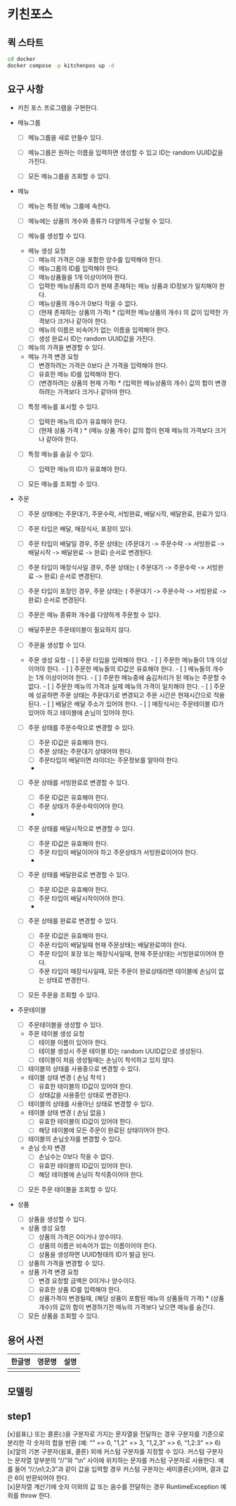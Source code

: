 # 키친포스

## 퀵 스타트

```sh
cd docker
docker compose -p kitchenpos up -d
```

## 요구 사항
- 키친 포스 프로그램을 구현한다.
- 메뉴그룹
    - [ ] 메뉴그룹을 새로 만들수 있다.
    - [ ] 메뉴그룹은 원하는 이름을 입력하면 생성할 수 있고 ID는 random UUID값을 가진다.
    - [ ] 모든 메뉴그룹을 조회할 수 있다.
    

- 메뉴
    - [ ] 메뉴는 특정 메뉴 그룹에 속한다.
    - [ ] 메뉴에는 상품의 개수와 종류가 다양하게 구성될 수 있다.
  
    - [ ] 메뉴를 생성할 수 있다.
    - 메뉴 생성 요청
        - [ ] 메뉴의 가격은 0을 포함한 양수를 입력해야 한다.
        - [ ] 메뉴그룹의 ID를 입력해야 한다.
        - [ ] 메뉴상품들을 1개 이상이어야 한다.
        - [ ] 입력한 메뉴상품의 ID가 현재 존재하는 메뉴 상품과 ID정보가 일치해야 한다.
        - [ ] 메뉴상품의 개수가 0보다 작을 수 없다.
        - [ ] (현재 존재하는 상품의 가격) * (입력한 메뉴상품의 개수) 의 값이 입력한 가격보다 크거나 같아야 한다.
        - [ ] 메뉴의 이름은 비속어가 없는 이름을 입력해야 한다.
        - [ ] 생성 완료시 ID는 random UUID값을 가진다.

    - [ ] 메뉴의 가격을 변경할 수 있다.
    - 메뉴 가격 변경 요청
        - [ ] 변경하려는 가격은 0보다 큰 가격을 입력해야 한다.
        - [ ] 유효한 메뉴 ID를 입력해야 한다.
        - [ ] (변경하려는 상품의 현재 가격) * (입력한 메뉴상품의 개수) 값의 합이 변경하려는 가격보다 크거나 같아야 한다.

    - [ ] 특정 메뉴를 표시할 수 있다.
        - [ ] 입력한 메뉴의 ID가 유효해야 한다.
        - [ ] (현재 상품 가격 ) * (메뉴 상품 개수) 값의 합이 현재 메뉴의 가격보다 크거나 같아야 한다.

    - [ ] 특정 메뉴를 숨길 수 있다.
        - [ ] 입력한 메뉴의 ID가 유효해야 한다.

    - [ ] 모든 메뉴를 조회할 수 있다.


- 주문
    - [ ] 주문 상태에는 주문대기, 주문수락, 서빙완료, 배달시작, 배달완료, 완료가 있다.
    - [ ] 주문 타입은 배달, 매장식사, 포장이 있다.
    - [ ] 주문 타입이 배달일 경우, 주문 상태는 (주문대기 -> 주문수락 -> 서빙완료 -> 배달시작 -> 배달완료 -> 완료) 순서로 변경된다.
    - [ ] 주문 타입이 매장식사일 경우, 주문 상태는 ( 주문대기 -> 주문수락 -> 서빙완료 -> 완료) 순서로 변경된다.
    - [ ] 주문 타입이 포장인 경우, 주문 상태는 ( 주문대기 -> 주문수락 -> 서빙완료 -> 완료) 순서로 변경된다.
    - [ ] 주문은 메뉴 종류와 개수를 다양하게 주문할 수 있다.
    - [ ] 배달주문은 주문테이블이 필요하지 않다.
  
    - [ ] 주문을 생성할 수 있다.
    -  주문 생성 요청
      - [ ] 주문 타입을 입력해야 한다.
      - [ ] 주문한 메뉴들이 1개 이상이어야 한다.
      - [ ] 주문한 메뉴들의 ID값은 유효해야 한다.
      - [ ] 메뉴들의 개수는 1개 이상이어야 한다.
      - [ ] 주문한 메뉴중에 숨김처리가 된 메뉴는 주문할 수 없다.
      - [ ] 주문한 메뉴의 가격과 실제 메뉴의 가격이 일치해야 한다.
      - [ ] 주문에 성공하면 주문 상태는 주문대기로 변경되고 주문 시간은 현재시간으로 적용된다.
      - [ ] 배달은 배달 주소가 있어야 한다.
      - [ ] 매장식사는 주문테이블 ID가 있어야 하고 테이블에 손님이 있어야 한다.

    - [ ] 주문 상태를 주문수락으로 변경할 수 있다.
      - [ ] 주문 ID값은 유효해야 한다.
      - [ ] 주문 상태는 주문대기 상태어야 한다.
      - [ ] 주문타입이 배달이면 라이더는 주문정보를 알아야 한다.
      - 
    - [ ] 주문 상태를 서빙완료로 변경할 수 있다.
      - [ ] 주문 ID값은 유효해야 한다.
      - [ ] 주문 상태가 주문수락이어야 한다.
      - 
    - [ ] 주문 상태를 배달시작으로 변경할 수 있다.
      - [ ] 주문 ID값은 유효해야 한다.
      - [ ] 주문 타입이 배달이어야 하고 주문상태가 서빙완료이어야 한다.
      - 
    - [ ] 주문 상태를 배달완료로 변경할 수 있다.
      - [ ] 주문 ID값은 유효해야 한다.
      - [ ] 주문 타입이 배달시작이어야 한다.
      - 
    - [ ] 주문 상태를 완료로 변경할 수 있다.
      - [ ] 주문 ID값은 유효해야 한다.
      - [ ] 주문 타입이 배달일때 현재 주문상태는 배달완료여야 한다.
      - [ ] 주문 타입이 포장 또는 매장식사일때, 현재 주문상태는 서빙완료이어야 한다.
      - [ ] 주문 타입이 매장식사일때, 모든 주문이 완료상태라면 테이블에 손님이 없는 상태로 변경한다.
  
    - [ ] 모든 주문을 조회할 수 있다.


- 주문테이블

    - [ ] 주문테이블을 생성할 수 있다.
    - 주문 테이블 생성 요청
      - [ ] 테이블 이름이 있어야 한다.
      - [ ] 테이블 생성시 주문 테이블 ID는 random UUID값으로 생성된다.
      - [ ] 테이블이 처음 생성될때는 손님이 착석하고 있지 않다.
  
    - [ ] 테이블의 상태를 사용중으로 변경할 수 있다.
    - 테이블 상태 변경 ( 손님 착석 )
      - [ ] 유효한 테이블의 ID값이 있어야 한다.
      - [ ] 상태값을 사용중인 상태로 변경된다.

    - [ ] 테이블의 상태를 사용아닌 상태로 변경할 수 있다.
    - 테이블 상태 변경 ( 손님 없음 )
      - [ ] 유효한 테이블의 ID값이 있어야 한다.
      - [ ] 해당 테이블에 모든 주문이 완료된 상태이어야 한다.

    - [ ] 테이블의 손님숫자를 변경할 수 있다.
    - 손님 숫자 변경
      - [ ] 손님수는 0보다 작을 수 없다.
      - [ ] 유효한 테이블의 ID값이 있어야 한다.
      - [ ] 해당 테이블에 손님이 착석중이어야 한다.
  
    - [ ] 모든 주문 테이블을 조회할 수 있다.


- 상품
    - [ ] 상품을 생성할 수 있다.
    - 상품 생성 요청
        - [ ] 상품의 가격은 0이거나 양수이다.
        - [ ] 상품의 이름은 비속어가 없는 이름이어야 한다.
        - [ ] 상품을 생성하면 UUID형태의 ID가 발급 된다.
  
    - [ ] 상품의 가격을 변경할 수 있다.
    - 상품 가격 변경 요청
        - [ ] 변경 요청할 금액은 0이거나 양수이다.
        - [ ] 유효한 상품 ID를 입력해야 한다.
        - [ ] 상품가격이 변경될때, (해당 상품이 포함된 메뉴의 상품들의 가격) * (상품 개수)의 값의 합이 변경하기전 메뉴의 가격보다 낮으면 메뉴를 숨긴다.

    - [ ] 모든 상품을 조회할 수 있다.
## 용어 사전

| 한글명 | 영문명 | 설명 |
| --- | --- | --- |
|  |  |  |

## 모델링


## step1
[x]쉼표(,) 또는 콜론(:)을 구분자로 가지는 문자열을 전달하는 경우 구분자를 기준으로 분리한 각 숫자의 합을 반환 (예: “” => 0, "1,2" => 3, "1,2,3" => 6, “1,2:3” => 6)  
[x]앞의 기본 구분자(쉼표, 콜론) 외에 커스텀 구분자를 지정할 수 있다. 커스텀 구분자는 문자열 앞부분의 “//”와 “\n” 사이에 위치하는 문자를 커스텀 구분자로 사용한다. 예를 들어 “//;\n1;2;3”과 같이 값을 입력할 경우 커스텀 구분자는 세미콜론(;)이며, 결과 값은 6이 반환되어야 한다.  
[x]문자열 계산기에 숫자 이외의 값 또는 음수를 전달하는 경우 RuntimeException 예외를 throw 한다.


